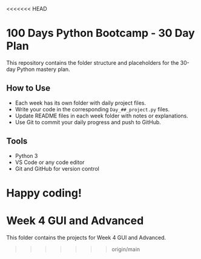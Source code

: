<<<<<<< HEAD
# 100 Days Python Bootcamp - 30 Day Plan

This repository contains the folder structure and placeholders for the 30-day Python mastery plan.

## How to Use
- Each week has its own folder with daily project files.
- Write your code in the corresponding `Day_##_project.py` files.
- Update README files in each week folder with notes or explanations.
- Use Git to commit your daily progress and push to GitHub.

## Tools
- Python 3
- VS Code or any code editor
- Git and GitHub for version control

Happy coding!
=======
# Week 4 GUI and Advanced

This folder contains the projects for Week 4 GUI and Advanced.

>>>>>>> origin/main
